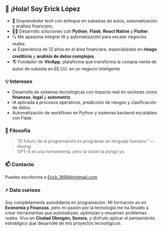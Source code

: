 ## 👋 ¡Hola! Soy Erick López

- 🚀 Emprendedor tech con enfoque en subastas de autos, automatización y análisis financiero.
- 👨‍💻 Desarrollo soluciones con **Python**, **Flask**, **React Native** y **Flutter**.
- 🔍 Me apasiona integrar IA y automatización para escalar negocios reales.
- 📊 Experiencia de 12 años en el área financiera, especializado en **riesgo crediticio** y **análisis de datos complejos**.
- 🌎 Fundador de **VinApp**, plataforma que transforma la compra-venta de autos de subasta en EE.UU. en un negocio inteligente.

### 💡 Intereses
- Desarrollo de sistemas tecnológicas con impacto real en sectores como **finanzas**, **legal** y **automotriz**.
- IA aplicada a procesos operativos, predicción de riesgos y clasificación de datos.
- Automatización de workflows en Python y sistemas backend escalables con Flask.

### 🧠 Filosofía
> “El futuro de la programación es programar en lenguaje humano.” — *Huang*  
GPT-4 es una herramienta, pero la visión la pongo yo.

### 📫 Contacto
Puedes escribirme a [Erick_1898@hotmail.com](mailto:Erick_1898@hotmail.com)

### ⚡ Dato curioso
Soy completamente autodidacta en programación. Mi formación es en **Economía y Finanzas**, pero mi pasión por la tecnología me ha llevado a crear herramientas que automatizan, optimizan y resuelven problemas reales. Vivo en **Ciudad Obregón, Sonora**, y disfruto aplicar el pensamiento estratégico que desarrollé de mis proyectos tecnológicos.

<!--- ✨ Erickdaniellv/Erickdaniellv ✨ --->

